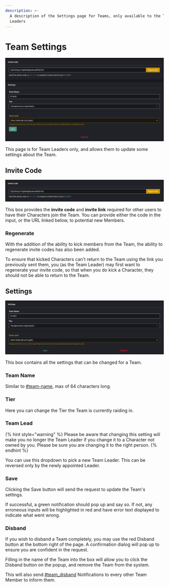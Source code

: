 ```yaml
---
description: >-
  A description of the Settings page for Teams, only available to the Team
  Leaders
---
```


# Team Settings

![](<../.gitbook/assets/image (15) (1).png>)

This page is for Team Leaders only, and allows them to update some settings about the Team.

## Invite Code

![](<../.gitbook/assets/image (23).png>)

This box provides the **invite code** and **invite link** required for other users to have their Characters join the Team. You can provide either the code in the input, or the URL linked below, to potential new Members.

### Regenerate

With the addition of the ability to kick members from the Team, the ability to regenerate invite codes has also been added.&#x20;

To ensure that kicked Characters can't return to the Team using the link you previously sent them, you (as the Team Leader) may first want to regenerate your invite code, so that when you do kick a Character, they should not be able to return to the Team.

## Settings

![](<../.gitbook/assets/image (27) (1) (1).png>)

This box contains all the settings that can be changed for a Team.

### Team Name

Similar to [#team-name](create-a-team.md#team-name "mention"), max of 64 characters long.

### Tier

Here you can change the Tier the Team is currently raiding in.

### Team Lead

{% hint style="warning" %}
Please be aware that changing this setting will make you no longer the Team Leader if you change it to a Character not owned by you. Please be sure you are changing it to the right person.
{% endhint %}

You can use this dropdown to pick a new Team Leader. This can be reversed only by the newly appointed Leader.

### Save

Clicking the Save button will send the request to update the Team's settings.&#x20;

If successful, a green notification should pop up and say so. If not, any erroneous inputs will be highlighted in red and have error text displayed to indicate what went wrong.

### Disband

If you wish to disband a Team completely, you may use the red Disband button at the bottom right of the page. A confirmation dialog will pop up to ensure you are confident in the request.

Filling in the name of the Team into the box will allow you to click the Disband button on the popup, and remove the Team from the system.&#x20;

This will also send [#team\_disband](../notifications.md#team\_disband "mention") Notifications to every other Team Member to inform them.
